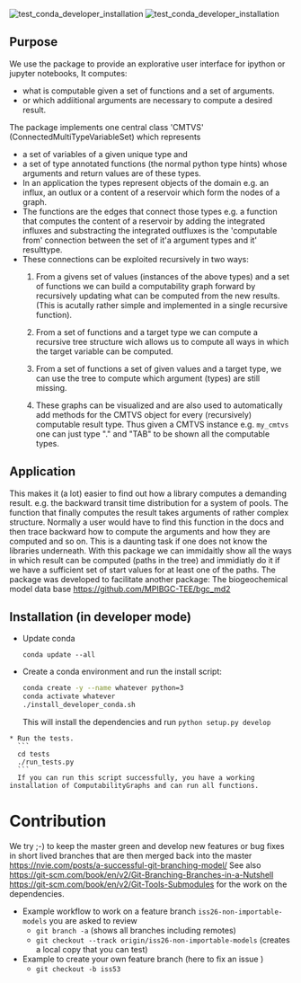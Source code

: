 ![test_conda_developer_installation](https://github.com/MPIBGC-TEE/ComputabilityGraphs/workflows/test_conda_developer_installation/badge.svg)
![test_conda_developer_installation](https://github.com/MPIBGC-TEE/ComputabilityGraphs/workflows/install_developer_conda_and_tests.yml/badge.svg)

## Purpose

We use the package to provide an explorative user interface for ipython or jupyter notebooks,
It computes: 
* what is computable  given a set of functions and a set of arguments.
* or which addiitional arguments are necessary to compute a desired result.


The package implements one central class 'CMTVS' (ConnectedMultiTypeVariableSet) 
which represents 
* a set of variables of a given unique type and 
* a set of type annotated functions (the normal python type hints) whose arguments and return values are of these types.
* In an application the types represent objects of the domain e.g. an  influx, an outlux or a content 
  of a reservoir which form the nodes of a graph.
* The functions are the edges that connect those types 
  e.g. a function that computes
  the content of a reservoir by adding the integrated influxes and substracting the integrated outfluxes is 
  the 'computable from' connection between the set of it'a argument types and it' resulttype.
* These connections can be exploited recursively in two ways:
  1. From a givens set of values (instances of the above types) and a set of functions we can build a computability graph
     forward by recursively updating what can be computed from the new results. (This is acutally rather simple and implemented 
     in a single recursive function).
     
  1. From a set of functions and a target type we can compute a recursive tree structure wich allows us to compute all ways
     in which the target variable can be computed.
 
  1. From a set of functions a set of given values and a target type, we can use the tree to compute which argument (types)  are still missing.
  1. These graphs can be visualized and are also used to automatically add methods for the CMTVS object for every (recursively) computable result type.
     Thus given a CMTVS instance e.g. ```my_cmtvs``` one can just type "." and "TAB" to be shown all the computable types.
    
 ## Application
 This makes it (a lot) easier to find out how a library computes a demanding result. e.g. the backward transit time distribution for a 
 system of pools. The function that finally computes the result takes arguments of rather complex structure.
 Normally a user would have to find this function in the docs and then trace backward how to compute the arguments and how they are computed and so on.
 This is a daunting task if one does not know the libraries underneath. 
 With this package we can immidaitly show all the ways  in which result can be computed (paths in the tree) and immidiatly do it if we have a sufficient
 set of start values for at least one of the paths.
 The package was developed to facilitate another package: The biogeochemical model data base https://github.com/MPIBGC-TEE/bgc_md2
   
## Installation (in developer mode)

   * Update conda
     ```
     conda update --all
     ```
   * Create a conda environment and run the install script:
     ```bash 
     conda create -y --name whatever python=3
     conda activate whatever 
     ./install_developer_conda.sh 
     ```
     This will install the dependencies and run ```python setup.py develop``` 

    * Run the tests.
      ```
      cd tests
      ./run_tests.py
      ```
      If you can run this script successfully, you have a working installation of ComputabilityGraphs and can run all functions. 
  
   
<!---
## Documentation
* The latest build of the package documentation can be found [here:](https://mpibgc-tee.github.io//).
--->

# Contribution
We try ;-) to keep the master green and develop new features or bug fixes in short lived branches that are then 
merged back into the master https://nvie.com/posts/a-successful-git-branching-model/
See also https://git-scm.com/book/en/v2/Git-Branching-Branches-in-a-Nutshell
https://git-scm.com/book/en/v2/Git-Tools-Submodules for the work on the dependencies.

* Example workflow to work on a feature branch `iss26-non-importable-models` you are asked to review 
  * `git branch -a` (shows all branches including remotes)
  * `git checkout --track origin/iss26-non-importable-models` (creates a local copy that you can test)
* Example to create your own feature branch (here to fix an issue )
  * `git checkout -b iss53`



